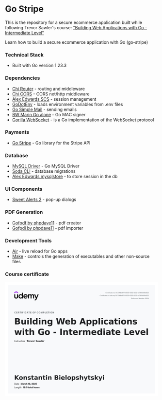 # Go Stripe

This is the repository for a secure ecommerce application built while following Trevor Sawler's course:
["Building Web Applications with Go - Intermediate Level"](https://www.udemy.com/course/building-web-applications-with-go-intermediate-level/) 

Learn how to build a secure ecommerce application with Go (go-stripe) 


### Technical Stack
- Built with Go version 1.23.3

### Dependencies
- [Chi Router](https://github.com/go-chi/chi/v5) - routing and middleware
- [Chi CORS](https://github.com/go-chi/cors) - CORS net/http middleware
- [Alex Edwards SCS](https://github.com/alexedwards/scs/v2) - session management 
- [GoDotEnv](https://github.com/joho/godotenv) - loads environment variables from .env files
- [Go Simple Mail](https://github.com/xhit/go-simple-mail) - sending emails
- [BW Marin Go alone](https://github.com/bwmarrin/go-alone) - Go MAC signer
- [Gorilla WebSocket](https://github.com/gorilla/websocket) -  is a Go implementation of the WebSocket protocol

### Payments 
- [Go Stripe](https://github.com/stripe/stripe-go) - Go library for the Stripe API

### Database 
- [MySQL Driver](https://github.com/go-sql-driver/mysql) - Go MySQL Driver
- [Soda CLI](https://gobuffalo.io/documentation/database/soda/) - database migrations
- [Alex Edwards mysqlstore](https://github.com/alexedwards/scs/mysqlstore) - to store session in the db

### UI Components
- [Sweet Alerts 2](https://sweetalert2.github.io/#download) - pop-up dialogs

### PDF Generation
- [Gofpdf by phpdave11](https://github.com/phpdave11/gofpdf) - pdf creator 
- [Gofpdi by phpdave11](https://github.com/phpdave11/gofpdi) - pdf importer

### Development Tools
- [Air](https://github.com/air-verse/air) - live reload for Go apps
- [Make](https://www.gnu.org/software/make) - controls the generation of executables and other non-source files 

### Course certificate

![certificate](docs/go-stripe-cert.jpg)